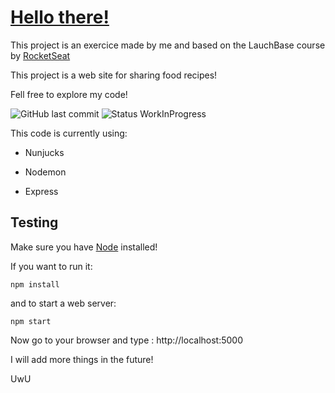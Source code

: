# <a href="https://www.youtube.com/embed/eaEMSKzqGAg?controls=0?autoplay">Hello there!</a>

This project is an exercice made by me and based on the LauchBase course by <a href="https://rocketseat.com.br/">RocketSeat</a>

This project is a web site for sharing food recipes!

Fell free to explore my code!

![GitHub last commit](https://img.shields.io/github/last-commit/Steven-exe/foodfy) ![Status WorkInProgress](https://img.shields.io/badge/Status-Work%20in%20Progress-blueviolet)

This code is currently using:

- Nunjucks

- Nodemon

- Express

## Testing

Make sure you have <a href="https://nodejs.org/en/">Node</a> installed!

If you want to run it:

```
npm install
```
and to start a web server:

```
npm start
```

Now go to your browser and type : http://localhost:5000

I will add more things in the future!

UwU
